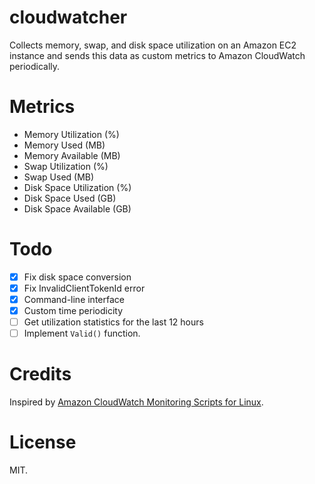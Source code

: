 cloudwatcher
============

Collects memory, swap, and disk space utilization on an Amazon EC2 instance and sends this data as custom metrics to Amazon CloudWatch periodically.

Metrics
=======

- Memory Utilization (%)
- Memory Used (MB)
- Memory Available (MB)
- Swap Utilization (%)
- Swap Used (MB)
- Disk Space Utilization (%)
- Disk Space Used (GB)
- Disk Space Available (GB)

Todo
====

* [x] Fix disk space conversion
* [x] Fix InvalidClientTokenId error
* [x] Command-line interface
* [x] Custom time periodicity
* [ ] Get utilization statistics for the last 12 hours
* [ ] Implement `Valid()` function.

Credits
=======

Inspired by [Amazon CloudWatch Monitoring Scripts for Linux](http://docs.aws.amazon.com/AmazonCloudWatch/latest/DeveloperGuide/mon-scripts-perl.html).

License
=======

MIT.
